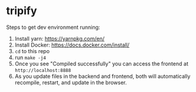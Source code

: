 # tripify

Steps to get dev environment running:

1. Install yarn: https://yarnpkg.com/en/
2. Install Docker: https://docs.docker.com/install/
3. `cd` to this repo
4. run `make -j4`
5. Once you see "Compiled successfully" you can access the frontend at `http://localhost:8888`
6. As you update files in the backend and frontend, both will automatically recompile, restart, and update in the browser.
